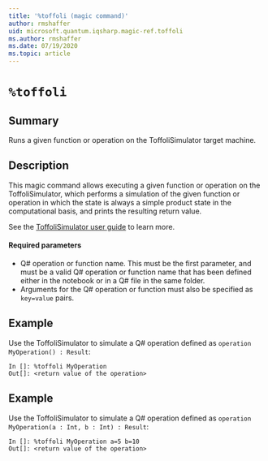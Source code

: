 ```yaml
---
title: '%toffoli (magic command)'
author: rmshaffer
uid: microsoft.quantum.iqsharp.magic-ref.toffoli
ms.author: rmshaffer
ms.date: 07/19/2020
ms.topic: article
---
```


<!--
    NB: This file has been automatically generated from Microsoft.Quantum.IQSharp.Kernel.dll,
        please do not manually edit it.

    [DEBUG] JSON source:
        {"Name": "%toffoli", "Documentation": {"Summary": "Runs a given function or operation on the ToffoliSimulator target machine.", "Full": null, "Description": "\r\nThis magic command allows executing a given function or operation on the ToffoliSimulator, \r\nwhich performs a simulation of the given function or operation in which the state is always\r\na simple product state in the computational basis, and prints the resulting return value.\r\n\r\nSee the [ToffoliSimulator user guide](https://docs.microsoft.com/quantum/user-guide/machines/toffoli-simulator) to learn more.\r\n\r\n#### Required parameters\r\n\r\n- Q# operation or function name. This must be the first parameter, and must be a valid Q# operation\r\nor function name that has been defined either in the notebook or in a Q# file in the same folder.\r\n- Arguments for the Q# operation or function must also be specified as `key=value` pairs.\r\n                ", "Remarks": null, "Examples": ["\r\nUse the ToffoliSimulator to simulate a Q# operation\r\ndefined as `operation MyOperation() : Result`:\r\n```\r\nIn []: %toffoli MyOperation\r\nOut[]: <return value of the operation>\r\n```\r\n                    ", "\r\nUse the ToffoliSimulator to simulate a Q# operation\r\ndefined as `operation MyOperation(a : Int, b : Int) : Result`:\r\n```\r\nIn []: %toffoli MyOperation a=5 b=10\r\nOut[]: <return value of the operation>\r\n```\r\n                    "], "SeeAlso": null}, "AssemblyName": "Microsoft.Quantum.IQSharp.Kernel"}
-->

# `%toffoli`

## Summary

Runs a given function or operation on the ToffoliSimulator target machine.

## Description

This magic command allows executing a given function or operation on the ToffoliSimulator,
which performs a simulation of the given function or operation in which the state is always
a simple product state in the computational basis, and prints the resulting return value.

See the [ToffoliSimulator user guide](https://docs.microsoft.com/quantum/user-guide/machines/toffoli-simulator) to learn more.

#### Required parameters

- Q# operation or function name. This must be the first parameter, and must be a valid Q# operation
or function name that has been defined either in the notebook or in a Q# file in the same folder.
- Arguments for the Q# operation or function must also be specified as `key=value` pairs.

## Example

Use the ToffoliSimulator to simulate a Q# operation
defined as `operation MyOperation() : Result`:
```
In []: %toffoli MyOperation
Out[]: <return value of the operation>
```

## Example

Use the ToffoliSimulator to simulate a Q# operation
defined as `operation MyOperation(a : Int, b : Int) : Result`:
```
In []: %toffoli MyOperation a=5 b=10
Out[]: <return value of the operation>
```
